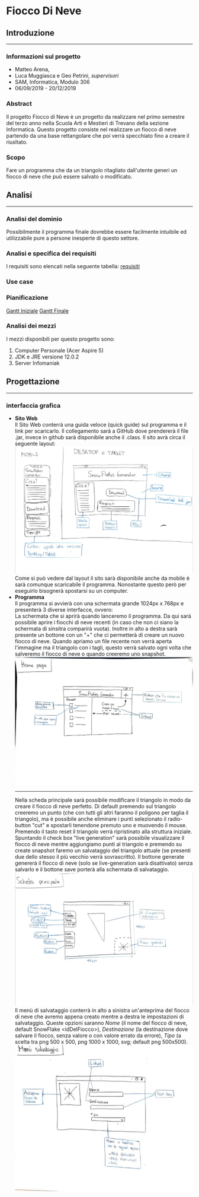 # Fiocco Di Neve
## Introduzione
---
### Informazioni sul progetto
- Matteo Arena, 
- Luca Muggiasca e Geo Petrini, <i>supervisori</i>
- SAM, Informatica, Modulo 306
- 06/09/2019 - 20/12/2019
### Abstract
Il progetto Fiocco di Neve è un progetto da realizzare nel primo semestre del terzo anno nella Scuola Arti e Mestieri di Trevano della sezione Informatica. Questo progetto consiste nel realizzare un fiocco di neve partendo da una base rettangolare che poi verrà specchiato fino a creare il riusltato.
### Scopo
Fare un programma che da un triangolo ritagliato dall'utente generi un fiocco di neve che può essere salvato o modificato.


## Analisi
---
### Analisi del dominio
Possibilmente il programma finale dovrebbe essere facilmente intuibile ed utilizzabile pure a persone inesperte di questo settore.
### Analisi e specifica dei requisiti
I requisiti sono elencati nella seguente tabella: 
[requisiti](requisiti.md)
### Use case
### Pianificazione
[Gantt Iniziale](FioccoIniziale.pdf)
[Gantt Finale](FioccoAggiornato.pdf)
### Analisi dei mezzi
I mezzi disponibili per questo progetto sono:
<br>
1. Computer Personale (Acer Aspire 5)
2. JDK e JRE versione 12.0.2
3. Server Infomaniak
## Progettazione
---
### interfaccia grafica 
- <b>Sito Web</b>
    <br>
    Il Sito Web conterrà una guida veloce (quick guide) sul programma e il link per scaricarlo. Il collegamento sarà a GitHub dove prendererà il file .jar, invece in github sarà disponibile anche il .class. Il sito avrà circa il seguente layout:
    <br>
    <img src="../Img/SitoWeb.jpg" alt="layout">
    Come si può vedere dal layout il sito sarà disponibile anche da mobile è sarà comunque scaricabile il programma. Nonostante questo però per eseguirlo bisognerà spostarsi su un computer.
- <b>Programma</b>
    <br>
    Il programma si avvierà con una schermata grande 1024px x 768px e presenterà 3 diverse interfacce, ovvero:
    <br>
         La schermata che si aprirà quando lanceremo il programma. Da qui sarà possibile aprire i fiocchi di neve recenti (in caso che non ci siano la schermata di sinsitra comparirà vuota). Inoltre in alto a destra sarà presente un bottone con un "+" che ci permetterà di creare un nuovo fiocco di neve. Quando apriamo un file recente non verrà aperta l'immagine ma il triangolo con i tagli, questo verrà salvato ogni volta che salveremo il fiocco di neve o quando creeremo uno snapshot. 
        <img src="../Img/HomePage.jpg" alt="Home page">
        <hr>
        Nella scheda principale sarà possibile modificare il triangolo in modo da creare il fiocco di neve perfetto. Di default premendo sul triangolo creeremo un punto (che con tutti gli altri faranno il poligono per taglia il triangolo), ma è possibile anche eliminare i punti selezionato il radio-button "cut" e spostarli tenendone premuto uno e muovendo il mouse. Premendo il tasto reset il triangolo verrà ripristinato alla struttura iniziale. Spuntando il check box "live generation" sarà possibile visualizzare il fiocco di neve mentre aggiungiamo punti al triangolo e premendo su create snapshot faremo un salvataggio del triangolo attuale (se presenti due dello stesso il più vecchio verrà sovrascritto). Il bottone generate genererà il fiocco di neve (solo se live-generation sarà disattivato) senza salvarlo e il bottone save porterà alla schermata di salvataggio.
        <img src="../Img/SchedaPrincipale.jpg" alt="Scheda principale">
        Il menù di salvataggio conterrà in alto a sinistra un'anteprima del fiocco di neve che avremo appena creato mentre a destra le impostazioni di salvataggio. Queste opzioni saranno <i>Nome</i> (il nome del fiocco di neve, default SnowFlake \<idDelFiocco>), <i> Destinazione </i> (la destinazione dove salvare il fiocco, senza valore o con valore errato da errore), <i>Tipo</i> (a scelta tra png 500 x 500, png 1000 x 1000, svg; default png 500x500).
        <img src="../Img/MenuSalvataggio.jpg" alt="Menu Salvataggio"/>





